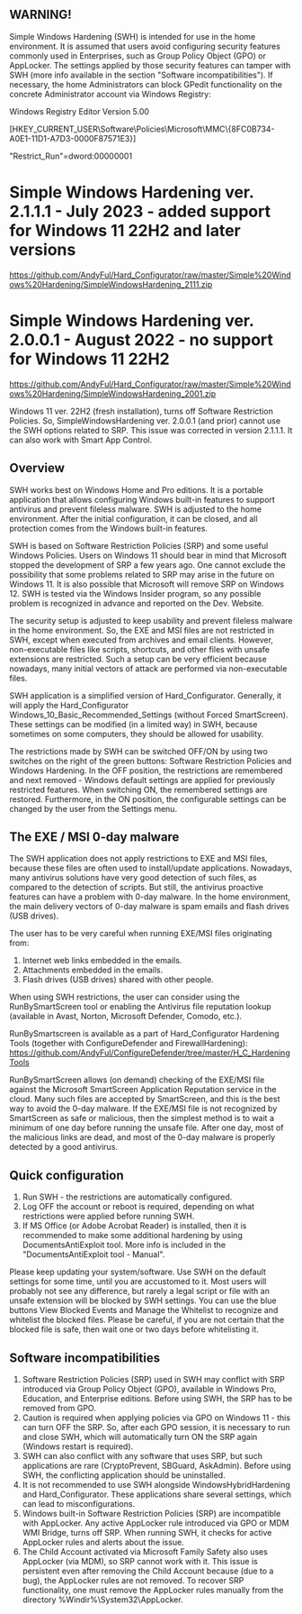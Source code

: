 ## WARNING!
Simple Windows Hardening (SWH) is intended for use in the home environment. It is assumed that users avoid configuring security features commonly used in Enterprises, such as Group Policy Object (GPO) or AppLocker. The settings applied by those security features can tamper with SWH (more info available in the section "Software  incompatibilities").
If necessary, the home Administrators can block GPedit functionality on the concrete Administrator account via Windows Registry:

Windows Registry Editor Version 5.00

[HKEY_CURRENT_USER\Software\Policies\Microsoft\MMC\\{8FC0B734-A0E1-11D1-A7D3-0000F87571E3}]

"Restrict_Run"=dword:00000001


# Simple Windows Hardening ver. 2.1.1.1 - July 2023 - added support for Windows 11 22H2 and later versions
https://github.com/AndyFul/Hard_Configurator/raw/master/Simple%20Windows%20Hardening/SimpleWindowsHardening_2111.zip

# Simple Windows Hardening ver. 2.0.0.1 - August 2022 - no support for Windows 11 22H2
https://github.com/AndyFul/Hard_Configurator/raw/master/Simple%20Windows%20Hardening/SimpleWindowsHardening_2001.zip

Windows 11 ver. 22H2 (fresh installation), turns off Software Restriction Policies. So, SimpleWindowsHardening ver. 
2.0.0.1 (and prior) cannot use the SWH options related to SRP. This issue was corrected in version 2.1.1.1.
It can also work with Smart App Control.


## Overview
SWH works best on Windows Home and Pro editions. It is a portable application that allows configuring Windows 
built-in features to support antivirus and prevent fileless malware. SWH is adjusted to the home environment. After the initial 
configuration, it can be closed, and all protection comes from the Windows built-in features.

SWH is based on Software Restriction Policies (SRP) and some useful Windows Policies. 
Users on Windows 11 should bear in mind that Microsoft stopped the development of SRP a few years ago. One cannot exclude the 
possibility that some problems related to SRP may arise in the future on Windows 11. It is also possible that Microsoft will remove 
SRP on Windows 12. 
SWH is tested via the Windows Insider program, so any possible problem is recognized in advance and reported on the Dev. Website.

The security setup is adjusted to keep usability and prevent fileless malware in the home environment. So, the EXE and MSI files are 
not restricted in SWH, except when executed from archives and email clients. However, non-executable files like scripts, shortcuts, and 
other files with unsafe extensions are restricted. Such a setup can be very efficient because nowadays, many initial vectors of attack 
are performed via non-executable files.

SWH application is a simplified version of Hard_Configurator. Generally, it will apply the Hard_Configurator 
Windows_10_Basic_Recommended_Settings (without Forced SmartScreen). These settings can be modified (in a limited way) in SWH, because 
sometimes on some computers, they should be allowed for usability.

The restrictions made by SWH can be switched OFF/ON by using two switches on the right of the green buttons:   Software Restriction 
Policies   and   Windows Hardening. In the OFF position, the restrictions are remembered and next removed - Windows default settings 
are applied for previously restricted features. When switching ON, the remembered settings are restored. Furthermore, in the ON 
position, the configurable settings can be changed by the user from the Settings menu.


## The EXE / MSI 0-day malware

The SWH application does not apply restrictions to EXE and MSI files, because these files are often used to install/update 
applications. Nowadays, many antivirus solutions have very good detection of such files, as compared to the detection of scripts. But 
still, the antivirus proactive features can have a problem with 0-day malware. In the home environment, the main delivery vectors of 
0-day malware is spam emails and flash drives (USB drives). 

The user has to be very careful when running EXE/MSI files originating from:
1. Internet web links embedded in the emails.
2. Attachments embedded in the emails.
3. Flash drives (USB drives) shared with other people.

When using SWH restrictions, the user can consider using the RunBySmartScreen tool or enabling the Antivirus file reputation
lookup (available in Avast, Norton, Microsoft Defender, Comodo, etc.). 

RunBySmartscreen is available as a part of Hard_Configurator Hardening Tools (together with ConfigureDefender and FirewallHardening):
https://github.com/AndyFul/ConfigureDefender/tree/master/H_C_HardeningTools

RunBySmartScreen allows (on demand) checking of the EXE/MSI file against the Microsoft SmartScreen Application Reputation service in 
the cloud. Many such files are accepted by SmartScreen, and this is the best way to avoid the 0-day malware. If the EXE/MSI file is 
not recognized by SmartScreen as safe or malicious, then the simplest method is to wait a minimum of one day before running the unsafe 
file. After one day, most of the malicious links are dead, and most of the 0-day malware is properly detected by a good antivirus.


## Quick configuration

1. Run SWH - the restrictions are automatically configured.
2. Log OFF the account or reboot is required, depending on what restrictions were applied before running SWH.
3. If MS Office (or Adobe Acrobat Reader) is installed, then it is recommended to make some additional hardening by using
   DocumentsAntiExploit tool. More info is included in the "DocumentsAntiExploit tool - Manual". 
    
Please keep updating your system/software. Use SWH on the default settings for some time, until you are accustomed to it. Most 
users will probably not see any difference, but rarely a legal script or file with an unsafe extension will be blocked by SWH 
settings. You can use the blue buttons  View Blocked Events   and  Manage the Whitelist  to recognize and whitelist the blocked files. 
Please be careful, if you are not certain that the blocked file is safe, then wait one or two days before whitelisting it.


## Software  incompatibilities

1. Software Restriction Policies (SRP) used in SWH may conflict with SRP introduced via Group Policy Object (GPO), available in Windows Pro, Education, and Enterprise editions. Before using SWH, the SRP has to be removed from GPO.
2. Caution is required when applying policies via GPO on Windows 11 - this can turn OFF the SRP. So, after each GPO session, it is necessary to run and close SWH, which will automatically turn ON the SRP again (Windows restart is required).
3. SWH can also conflict with any software that uses SRP, but such applications are rare (CryptoPrevent, SBGuard, AskAdmin). Before using SWH, the conflicting application should be uninstalled.
4. It is not recommended to use SWH alongside WindowsHybridHardening and Hard_Configurator. These applications share several settings, which can lead to misconfigurations.
5. Windows built-in Software Restriction Policies (SRP) are incompatible with AppLocker. Any active AppLocker rule introduced via GPO or MDM WMI Bridge, turns off SRP. When running SWH, it checks for active AppLocker rules and alerts about the issue.
6. The Child Account activated via Microsoft Family Safety also uses AppLocker (via MDM), so SRP cannot work with it. This issue is persistent even after removing the Child Account because (due to a bug), the AppLocker rules are not removed. To recover SRP functionality, one must remove the AppLocker rules manually from the directory %Windir%\System32\AppLocker.
